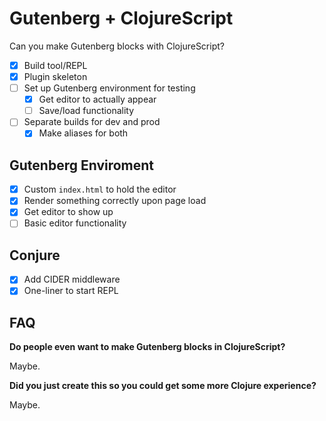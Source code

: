 # Gutenberg + ClojureScript #

Can you make Gutenberg blocks with ClojureScript?

* [X] Build tool/REPL
* [X] Plugin skeleton
* [ ] Set up Gutenberg environment for testing
	* [X] Get editor to actually appear
	* [ ] Save/load functionality
* [ ] Separate builds for dev and prod
	* [X] Make aliases for both

## Gutenberg Enviroment

* [X] Custom `index.html` to hold the editor
* [X] Render something correctly upon page load
* [X] Get editor to show up
* [ ] Basic editor functionality

## Conjure

* [X] Add CIDER middleware
* [X] One-liner to start REPL

## FAQ ##

**Do people even want to make Gutenberg blocks in ClojureScript?**

Maybe.

**Did you just create this so you could get some more Clojure experience?**

Maybe.
